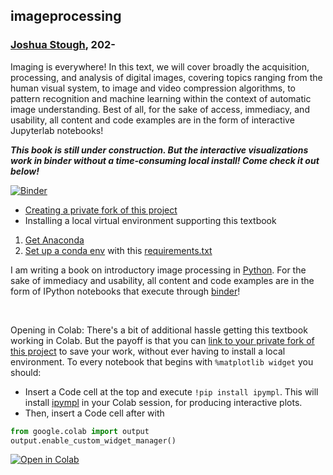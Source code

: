 ## imageprocessing
### [Joshua Stough](http://joshuastough.com), 202-

Imaging is everywhere! In this text, we will cover broadly the acquisition, processing, and analysis of digital images, covering topics ranging from the human visual system, to image and video compression algorithms, to pattern recognition and machine learning within the context of automatic image understanding. Best of all, for the sake of access, immediacy, and usability, all content and code examples are in the form of interactive Jupyterlab notebooks!

***This book is still under construction. But the interactive visualizations work in binder without a time-consuming local install! Come check it out below!***

[![Binder](https://mybinder.org/badge_logo.svg)](https://mybinder.org/v2/gh/joshuastough/imageprocessing/HEAD?filepath=TOC.ipynb)

- [Creating a private fork of this project](private_fork_instructions.md)
- Installing a local virtual environment supporting this textbook
 1. [Get Anaconda](https://docs.anaconda.com/anaconda/)
 1. [Set up a conda env](https://medium.com/swlh/setting-up-a-conda-environment-in-less-than-5-minutes-e64d8fc338e4) with this [requirements.txt](./requirements.txt)

I am writing a book on introductory image processing in [Python](https://www.python.org/about/). For the sake of immediacy and usability, all content and code examples are in the form of IPython notebooks that execute through [binder](https://mybinder.org/)!


&nbsp;
&nbsp;

Opening in Colab: There's a bit of additional hassle getting this textbook working in Colab. But the payoff is that you can [link to your private fork of this project](https://colab.research.google.com/github/googlecolab/colabtools/blob/main/notebooks/colab-github-demo.ipynb) to save your work, without ever having to install a local environment. 
To every notebook that begins with `%matplotlib widget` you should:

- Insert a Code cell at the top and execute `!pip install ipympl`. This will install [ipympl](https://github.com/matplotlib/ipympl) in your Colab session, for producing interactive plots. 
- Then, insert a Code cell after with 
```python
from google.colab import output
output.enable_custom_widget_manager()
```

[![Open in Colab](https://colab.research.google.com/assets/colab-badge.svg)](https://colab.research.google.com/github/joshuastough/imageprocessing/blob/main/TOC.ipynb)
